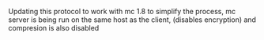 Updating this protocol to work with mc 1.8
to simplify the process, mc server is being run on the same host as the client, (disables encryption) and compresion is 
also disabled
